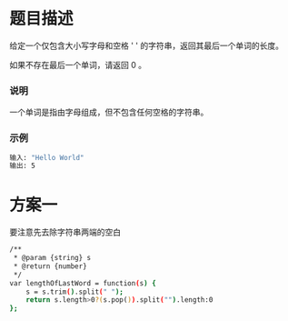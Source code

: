 # 题目描述

给定一个仅包含大小写字母和空格 ' ' 的字符串，返回其最后一个单词的长度。

如果不存在最后一个单词，请返回 0 。

### 说明

一个单词是指由字母组成，但不包含任何空格的字符串。

### 示例

``` bash
输入: "Hello World"
输出: 5
```

# 方案一

要注意先去除字符串两端的空白

``` bash
/**
 * @param {string} s
 * @return {number}
 */
var lengthOfLastWord = function(s) {
    s = s.trim().split(" ");
    return s.length>0?(s.pop()).split("").length:0
};
```
